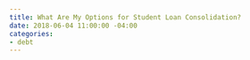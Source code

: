 ```yaml
---
title: What Are My Options for Student Loan Consolidation?
date: 2018-06-04 11:00:00 -04:00
categories:
- debt
---
```



